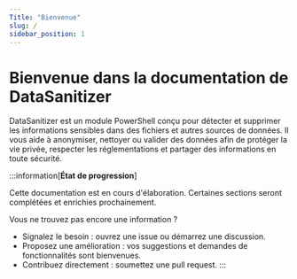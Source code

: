 ```yaml
---
Title: "Bienvenue"
slug: /
sidebar_position: 1
---
```


# Bienvenue dans la documentation de DataSanitizer

DataSanitizer est un module PowerShell conçu pour détecter et supprimer les informations sensibles dans des fichiers et autres sources de données. Il vous aide à anonymiser, nettoyer ou valider des données afin de protéger la vie privée, respecter les réglementations et partager des informations en toute sécurité.

:::information[**État de progression**]

Cette documentation est en cours d'élaboration. Certaines sections seront complétées et enrichies prochainement.

Vous ne trouvez pas encore une information ?
- Signalez le besoin : ouvrez une issue ou démarrez une discussion.
- Proposez une amélioration : vos suggestions et demandes de fonctionnalités sont bienvenues.
- Contribuez directement : soumettez une pull request.
:::

